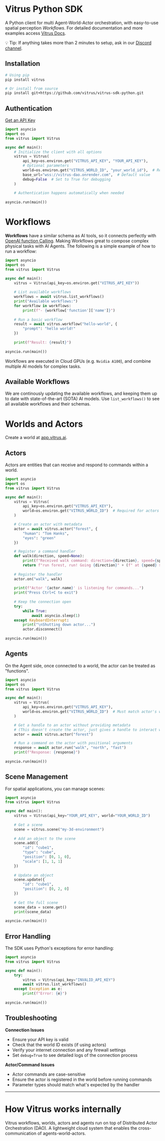 # Vitrus Python SDK

A Python client for multi Agent-World-Actor orchestration, with easy-to-use spatial perception _Workflows_.
For detailed documentation and more examples access [Vitrus Docs](https://vitrus.gitbook.io/docs/concepts).

💡 Tip: If anything takes more than 2 minutes to setup, ask in our [Discord channel](https://discord.gg/Xd5f6WSh).

## Installation

```bash
# Using pip
pip install vitrus

# Or install from source
pip install git+https://github.com/vitrus/vitrus-sdk-python.git
```

## Authentication

[Get an API Key](https://app.vitrus.ai)

```python
import asyncio
import os
from vitrus import Vitrus

async def main():
    # Initialize the client with all options
    vitrus = Vitrus(
        api_key=os.environ.get("VITRUS_API_KEY", "YOUR_API_KEY"),
        # Optional parameters
        world=os.environ.get("VITRUS_WORLD_ID", "your_world_id"),  # Required for actors
        base_url="wss://vitrus-dao.onrender.com",  # Default value
        debug=False  # Set to True for debugging
    )
    
    # Authentication happens automatically when needed
    
asyncio.run(main())
```

# Workflows

**Workflows** have a similar schema as AI tools, so it connects perfectly with [OpenAI function Calling](https://platform.openai.com/docs/guides/function-calling?api-mode=chat). Making Workflows great to compose complex physical tasks with AI Agents. The following is a simple example of how to run a workflow:

```python
import asyncio
import os
from vitrus import Vitrus

async def main():
    vitrus = Vitrus(api_key=os.environ.get("VITRUS_API_KEY"))
    
    # List available workflows
    workflows = await vitrus.list_workflows()
    print("Available workflows:")
    for workflow in workflows:
        print(f"- {workflow['function']['name']}")
    
    # Run a basic workflow
    result = await vitrus.workflow("hello-world", {
        "prompt": "hello world!"
    })
    
    print(f"Result: {result}")
    
asyncio.run(main())
```

Workflows are executed in Cloud GPUs (e.g. `Nvidia A100`), and combine multiple AI models for complex tasks.

## Available Workflows

We are continously updating the available workflows, and keeping them up to date with state-of-the-art (SOTA) AI models. Use `list_workflows()` to see all available workflows and their schemas.

# Worlds and Actors

Create a world at [app.vitrus.ai](https://app.vitrus.ai).

## Actors

Actors are entities that can receive and respond to commands within a world.

```python
import asyncio
import os
from vitrus import Vitrus

async def main():
    vitrus = Vitrus(
        api_key=os.environ.get("VITRUS_API_KEY"),
        world=os.environ.get("VITRUS_WORLD_ID")  # Required for actors
    )

    # Create an actor with metadata
    actor = await vitrus.actor("forest", {
        "human": "Tom Hanks",
        "eyes": "green"
    })

    # Register a command handler
    def walk(direction, speed=None):
        print(f"Received walk command: direction={direction}, speed={speed}")
        return f"run forest, run! Going {direction}" + (f" at {speed} speed" if speed else "")
    
    # Register the handler
    actor.on("walk", walk)
    
    print(f"Actor '{actor.name}' is listening for commands...")
    print("Press Ctrl+C to exit")
    
    # Keep the connection open
    try:
        while True:
            await asyncio.sleep(1)
    except KeyboardInterrupt:
        print("\nShutting down actor...")
        actor.disconnect()
    
asyncio.run(main())
```

## Agents

On the Agent side, once connected to a world, the actor can be treated as "functions".

```python
import asyncio
import os
from vitrus import Vitrus

async def main():
    vitrus = Vitrus(
        api_key=os.environ.get("VITRUS_API_KEY"),
        world=os.environ.get("VITRUS_WORLD_ID")  # Must match actor's world
    )

    # Get a handle to an actor without providing metadata
    # (This doesn't create the actor, just gives a handle to interact with it)
    actor = await vitrus.actor("forest")

    # Run a command on the actor with positional arguments
    response = await actor.run("walk", "north", "fast")
    print(f"Response: {response}")
    
asyncio.run(main())
```

## Scene Management

For spatial applications, you can manage scenes:

```python
import asyncio
from vitrus import Vitrus

async def main():
    vitrus = Vitrus(api_key="YOUR_API_KEY", world="YOUR_WORLD_ID")
    
    # Get a scene
    scene = vitrus.scene("my-3d-environment")
    
    # Add an object to the scene
    scene.add({
        "id": "cube1",
        "type": "cube",
        "position": [0, 1, 0],
        "scale": [1, 1, 1]
    })
    
    # Update an object
    scene.update({
        "id": "cube1",
        "position": [0, 2, 0]
    })
    
    # Get the full scene
    scene_data = scene.get()
    print(scene_data)
    
asyncio.run(main())
```

## Error Handling

The SDK uses Python's exceptions for error handling:

```python
import asyncio
from vitrus import Vitrus

async def main():
    try:
        vitrus = Vitrus(api_key="INVALID_API_KEY")
        await vitrus.list_workflows()
    except Exception as e:
        print(f"Error: {e}")
    
asyncio.run(main())
```

## Troubleshooting

**Connection Issues**
- Ensure your API key is valid
- Check that the world ID exists (if using actors)
- Verify your internet connection and any firewall settings
- Set `debug=True` to see detailed logs of the connection process

**Actor/Command Issues**
- Actor commands are case-sensitive
- Ensure the actor is registered in the world before running commands
- Parameter types should match what's expected by the handler

---

# How Vitrus works internally

Vitrus workflows, worlds, actors and agents run on top of Distributed Actor Orchestration (DAO). A lightweight cloud system that enables the cross-communication of agents-world-actors. 